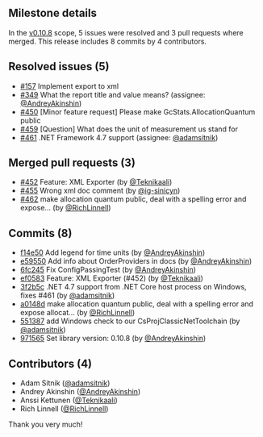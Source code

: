 ## Milestone details

In the [v0.10.8](https://github.com/dotnet/BenchmarkDotNet/issues?q=milestone:v0.10.8) scope, 
5 issues were resolved and 3 pull requests where merged.
This release includes 8 commits by 4 contributors.

## Resolved issues (5)

* [#157](https://github.com/dotnet/BenchmarkDotNet/issues/157) Implement export to xml
* [#349](https://github.com/dotnet/BenchmarkDotNet/issues/349) What the report title and value means? (assignee: [@AndreyAkinshin](https://github.com/AndreyAkinshin))
* [#450](https://github.com/dotnet/BenchmarkDotNet/issues/450) [Minor feature request] Please make GcStats.AllocationQuantum public
* [#459](https://github.com/dotnet/BenchmarkDotNet/issues/459) [Question] What does the unit of measurement us stand for
* [#461](https://github.com/dotnet/BenchmarkDotNet/issues/461) .NET Framework 4.7 support (assignee: [@adamsitnik](https://github.com/adamsitnik))

## Merged pull requests (3)

* [#452](https://github.com/dotnet/BenchmarkDotNet/pull/452) Feature: XML Exporter (by [@Teknikaali](https://github.com/Teknikaali))
* [#455](https://github.com/dotnet/BenchmarkDotNet/pull/455) Wrong xml doc comment (by [@ig-sinicyn](https://github.com/ig-sinicyn))
* [#462](https://github.com/dotnet/BenchmarkDotNet/pull/462) make allocation quantum public, deal with a spelling error and expose… (by [@RichLinnell](https://github.com/RichLinnell))

## Commits (8)

* [f14e50](https://github.com/dotnet/BenchmarkDotNet/commit/f14e508e44b510a26cc3ec5aed30ee7843a92baf) Add legend for time units (by [@AndreyAkinshin](https://github.com/AndreyAkinshin))
* [e59550](https://github.com/dotnet/BenchmarkDotNet/commit/e5955083f372cfaf706b4665acc1eb37b21b07c3) Add info about OrderProviders in docs (by [@AndreyAkinshin](https://github.com/AndreyAkinshin))
* [6fc245](https://github.com/dotnet/BenchmarkDotNet/commit/6fc2456ceec071bfc2e3432c3b800ae905c90c6a) Fix ConfigPassingTest (by [@AndreyAkinshin](https://github.com/AndreyAkinshin))
* [ef0583](https://github.com/dotnet/BenchmarkDotNet/commit/ef0583365a97d899e918ad14b56b697db1b8e910) Feature: XML Exporter (#452) (by [@Teknikaali](https://github.com/Teknikaali))
* [3f2b5c](https://github.com/dotnet/BenchmarkDotNet/commit/3f2b5c3c134c62f34f0ecf1a9c90d91ad37f2c6a) .NET 4.7 support from .NET Core host process on Windows, fixes #461 (by [@adamsitnik](https://github.com/adamsitnik))
* [a0148d](https://github.com/dotnet/BenchmarkDotNet/commit/a0148db80c518a9d255f496534a8d1666be52c69) make allocation quantum public, deal with a spelling error and expose allocat... (by [@RichLinnell](https://github.com/RichLinnell))
* [551387](https://github.com/dotnet/BenchmarkDotNet/commit/5513873ac40d07583d6136e431e3b7c8cdf6c851) add Windows check to our CsProjClassicNetToolchain (by [@adamsitnik](https://github.com/adamsitnik))
* [971565](https://github.com/dotnet/BenchmarkDotNet/commit/971565b3674555731692933f5924a850a448ba27) Set library version: 0.10.8 (by [@AndreyAkinshin](https://github.com/AndreyAkinshin))

## Contributors (4)

* Adam Sitnik ([@adamsitnik](https://github.com/adamsitnik))
* Andrey Akinshin ([@AndreyAkinshin](https://github.com/AndreyAkinshin))
* Anssi Kettunen ([@Teknikaali](https://github.com/Teknikaali))
* Rich Linnell ([@RichLinnell](https://github.com/RichLinnell))

Thank you very much!

